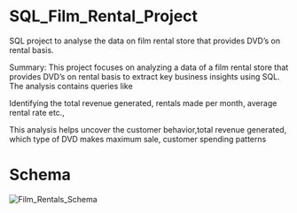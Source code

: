 # SQL_Film_Rental_Project
SQL project to analyse the data on film rental store that provides DVD’s on rental basis.

Summary: This project focuses on analyzing a data of a film rental store that provides DVD’s on rental basis to extract key business insights using SQL.
The analysis contains queries like

Identifying the total revenue generated, rentals made per month, average rental rate etc.,

This analysis helps uncover the customer behavior,total revenue generated, which type of DVD makes maximum sale, customer spending patterns

# Schema
![Film_Rentals_Schema](https://github.com/user-attachments/assets/dd7092d5-3e7d-4911-a8a4-f586932c1622)
